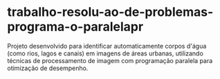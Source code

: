 # trabalho-resolu-ao-de-problemas-programa-o-paralelapr
Projeto desenvolvido para identificar automaticamente corpos d'água (como rios, lagos e canais) em imagens de áreas urbanas, utilizando técnicas de processamento de imagem com programação paralela para otimização de desempenho.
